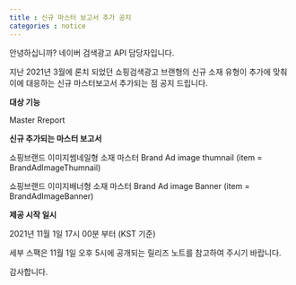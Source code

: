 ```yaml
---
title : 신규 마스터 보고서 추가 공지
categories : notice
---
```

안녕하십니까? 네이버 검색광고 API 담당자입니다.

지난 2021년 3월에 론치 되었던 쇼핑검색광고 브랜형의 신규 소재 유형이 추가에 맞춰 
이에 대응하는 신규 마스터보고서 추가되는 점  공지 드립니다. 


**대상 기능**

Master Rreport

**신규 추가되는 마스터 보고서**


쇼핑브랜드 이미지썸네일형 소재 마스터
Brand Ad image thumnail (item = BrandAdImageThumnail)

쇼핑브랜드 이미지배너형 소재 마스터
Brand Ad image Banner (item = BrandAdImageBanner)  


**제공 시작 일시**

2021년 11월 1일 17시 00분 부터 (KST 기준)

세부 스팩은 11월 1일 오후 5시에 공개되는 릴리즈 노트를 참고하여 주시기 바랍니다. 

감사합니다. 
